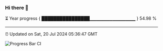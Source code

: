 ### Hi there 👋

⏳ Year progress { ████████████████▁▁▁▁▁▁▁▁▁▁▁▁▁▁ } 54.98 %

---

⏰ Updated on Sat, 20 Jul 2024 05:36:47 GMT

![Progress Bar CI](https://github.com/IshwaranRudhara/GIT-ACTION/workflows/Progress%20Bar%20CI/badge.svg)
